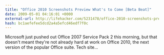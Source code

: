 ```yaml
---
title: "Office 2010 Screenshots Preview What's to Come [Beta Beat]"
date: 2009-05-01 04:16:01 +0000
external-url: http://lifehacker.com/5231478/office-2010-screenshots-preview-whats-to-come
hash: bc1aefefee5dcd2a4a5efcd46edf7f0c
---
```


Microsoft just pushed out Office 2007 Service Pack 2 this morning, but that doesn't meant they're not already hard at work on Office 2010, the next version of the popular Office suite. 
Tech site...
